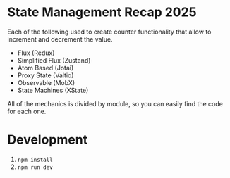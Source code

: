 # State Management Recap 2025

Each of the following used to create counter functionality that allow to increment and decrement the value.
- Flux (Redux)
- Simplified Flux (Zustand)
- Atom Based (Jotai)
- Proxy State (Valtio)
- Observable (MobX)
- State Machines (XState)


All of the mechanics is divided by module, so you can easily find the code for each one.

# Development
1. `npm install`
2. `npm run dev`
